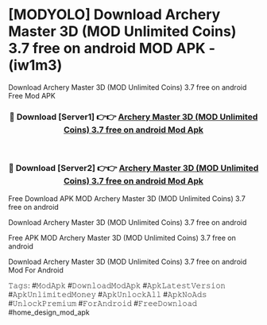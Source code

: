 # [MODYOLO] Download Archery Master 3D (MOD Unlimited Coins) 3.7 free on android MOD APK - (iw1m3)
Download Archery Master 3D (MOD Unlimited Coins) 3.7 free on android Free Mod APK

<div align="center">
<h3>🔴 Download [Server1] 👉👉 <a href="https://apk-comot.site?title=Archery_Master_3D_(MOD_Unlimited_Coins)_3.7_free_on_android">Archery Master 3D (MOD Unlimited Coins) 3.7 free on android Mod Apk</a></h3><br>

<h3>🔴 Download [Server2] 👉👉 <a href="https://apk-comot.site?title=Archery_Master_3D_(MOD_Unlimited_Coins)_3.7_free_on_android">Archery Master 3D (MOD Unlimited Coins) 3.7 free on android Mod Apk</a></h3>
</div>


Free Download APK MOD Archery Master 3D (MOD Unlimited Coins) 3.7 free on android

Download Archery Master 3D (MOD Unlimited Coins) 3.7 free on android 

Free APK MOD Archery Master 3D (MOD Unlimited Coins) 3.7 free on android 

Download Archery Master 3D (MOD Unlimited Coins) 3.7 free on android Mod For Android

𝚃𝚊𝚐𝚜: #𝙼𝚘𝚍𝙰𝚙𝚔 #𝙳𝚘𝚠𝚗𝚕𝚘𝚊𝚍𝙼𝚘𝚍𝙰𝚙𝚔 #𝙰𝚙𝚔𝙻𝚊𝚝𝚎𝚜𝚝𝚅𝚎𝚛𝚜𝚒𝚘𝚗 #𝙰𝚙𝚔𝚄𝚗𝚕𝚒𝚖𝚒𝚝𝚎𝚍𝙼𝚘𝚗𝚎𝚢 #𝙰𝚙𝚔𝚄𝚗𝚕𝚘𝚌𝚔𝙰𝚕𝚕 #𝙰𝚙𝚔𝙽𝚘𝙰𝚍𝚜 #𝚄𝚗𝚕𝚘𝚌𝚔𝙿𝚛𝚎𝚖𝚒𝚞𝚖 #𝙵𝚘𝚛𝙰𝚗𝚍𝚛𝚘𝚒𝚍 #𝙵𝚛𝚎𝚎𝙳𝚘𝚠𝚗𝚕𝚘𝚊𝚍 #home_design_mod_apk